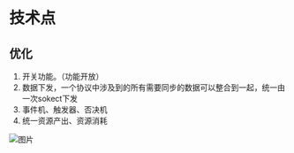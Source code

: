 
# 技术点

## 优化

1. 开关功能。（功能开放）
2. 数据下发，一个协议中涉及到的所有需要同步的数据可以整合到一起，统一由一次sokect下发
3. 事件机、触发器、否决机
4. 统一资源产出、资源消耗

![图片](images/游戏.png)
